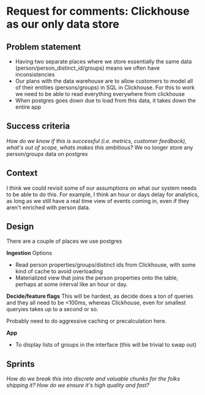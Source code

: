 # Request for comments: Clickhouse as our only data store

## Problem statement

- Having two separate places where we store essentially the same data (person/person_distinct_id/groups) means we often have inconsistencies
- Our plans with the data warehouse are to allow customers to model all of their entities (persons/groups) in SQL in Clickhouse. For this to work we need to be able to read everything everywhere from clickhouse
- When postgres goes down due to load from this data, it takes down the entire app

## Success criteria
*How do we know if this is successful (i.e. metrics, customer feedback), what's out of scope, whats makes this ambitious?*
We no longer store any person/groups data on postgres

## Context
I think we could revisit some of our assumptions on what our system needs to be able to do this. For example, I think an hour or days delay for analytics, as long as we still have a real time view of events coming in, even if they aren't enriched with person data.

## Design 

There are a couple of places we use postgres

**Ingestion**
Options
- Read person properties/groups/distinct ids from Clickhouse, with some kind of cache to avoid overloading
- Materialized view that joins the person properties onto the table, perhaps at some interval like an hour or day.

**Decide/feature flags**
This will be hardest, as decide does a ton of queries and they all need to be <100ms, whereas Clickhouse, even for smallest queryies takes up to a second or so.

Probably need to do aggressive caching or precalculation here.

**App**
- To display lists of groups in the interface (this will be trivial to swap out)


## Sprints
*How do we break this into discrete and valuable chunks for the folks shipping it? How do we ensure it's high quality and fast?*
